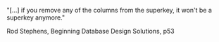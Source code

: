 "[...] if you remove any of the columns from the superkey, it won't be a superkey anymore."

Rod Stephens, Beginning Database Design Solutions, p53